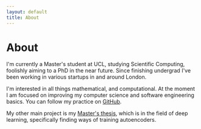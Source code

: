 ```yaml
---
layout: default
title: About
---
```

# About

I'm currently a Master's student at UCL, studying Scientific Computing,
foolishly aiming to a PhD in the near future. Since finishing undergrad
I've been working in various startups in and around London.

I'm interested in all things mathematical, and computational. At the
moment I am focused on improving my computer science and software
engineering basics. You can follow my practice on 
[GitHub](https://github.com/skailasa/practice/).


My other main project is my 
[Master's thesis](https://github.com/skailasa/autoencoders/), which is in
the field of deep learning, specifically finding ways of training
autoencoders.
